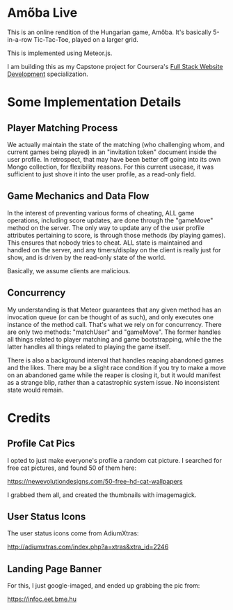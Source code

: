 # Amőba Live

This is an online rendition of the Hungarian game, Amőba. It's basically 5-in-a-row Tic-Tac-Toe, played on a larger grid.

This is implemented using Meteor.js.

I am building this as my Capstone project for Coursera's [Full Stack Website Development](https://www.coursera.org/specializations/website-development) specialization.


# Some Implementation Details

## Player Matching Process

We actually maintain the state of the matching (who challenging whom, and current games being played) in an "invitation token" document inside the user profile. In retrospect, that may have been better off going into its own Mongo collection, for flexibility reasons. For this current usecase, it was sufficient to just shove it into the user profile, as a read-only field.



## Game Mechanics and Data Flow

In the interest of preventing various forms of cheating, ALL game operations, including score updates, are done through the "gameMove" method on the server. The only way to update any of the user profile attributes pertaining to score, is through those methods (by playing games). This ensures that nobody tries to cheat. ALL state is maintained and handled on the server, and any timers/display on the client is really just for show, and is driven by the read-only state of the world.

Basically, we assume clients are malicious.


## Concurrency

My understanding is that Meteor guarantees that any given method has an invocation queue (or can be thought of as such), and only executes one instance of the method call. That's what we rely on for concurrency. There are only two methods: "matchUser" and "gameMove". The former handles all things related to player matching and game bootstrapping, while the the latter handles all things related to playing the game itself.

There is also a background interval that handles reaping abandoned games and the likes. There may be a slight race condition if you try to make a move on an abandoned game while the reaper is closing it, but it would manifest as a strange blip, rather than a catastrophic system issue. No inconsistent state would remain.


# Credits

## Profile Cat Pics

I opted to just make everyone's profile a random cat picture. I searched for free cat pictures, and found 50 of them here:

https://newevolutiondesigns.com/50-free-hd-cat-wallpapers

I grabbed them all, and created the thumbnails with imagemagick.

## User Status Icons

The user status icons come from AdiumXtras:

http://adiumxtras.com/index.php?a=xtras&xtra_id=2246

## Landing Page Banner

For this, I just google-imaged, and ended up grabbing the pic from:

https://infoc.eet.bme.hu
